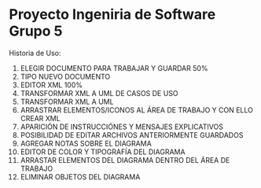 Proyecto Ingeniria de Software Grupo 5
=======================================

Historia de Uso:

1. ELEGIR DOCUMENTO PARA TRABAJAR Y GUARDAR 50%
2. TIPO NUEVO DOCUMENTO 
3. EDITOR XML 100%
4. TRANSFORMAR XML A UML DE CASOS DE USO
5. TRANSFORMAR XML A UML
6. ARRASTRAR ELEMENTOS/ICONOS AL ÁREA DE TRABAJO Y CON ELLO CREAR XML
7. APARICIÓN DE INSTRUCCIÓNES Y MENSAJES EXPLICATIVOS
8. POSIBILIDAD DE EDITAR ARCHIVOS ANTERIORMENTE GUARDADOS
9. AGREGAR NOTAS SOBRE EL DIAGRAMA
10. EDITOR DE COLOR Y TIPOGRAFÍA DEL DIAGRAMA
11. ARRASTAR ELEMENTOS DEL DIAGRAMA DENTRO DEL ÁREA DE TRABAJO
12. ELIMINAR OBJETOS DEL DIAGRAMA

